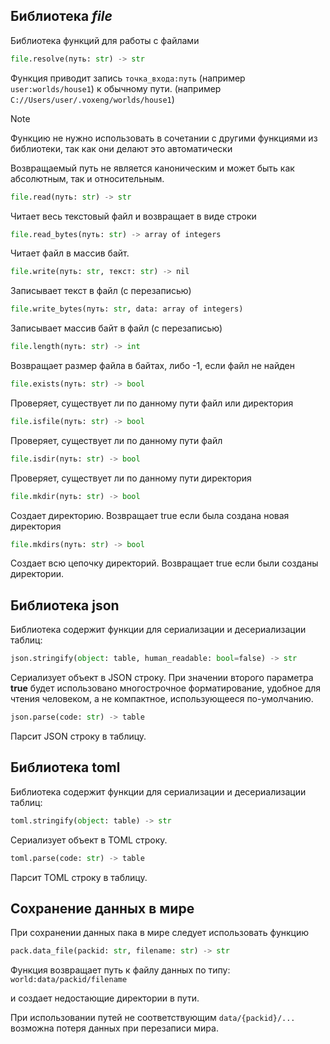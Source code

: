 ## Библиотека *file*

Библиотека функций для работы с файлами

```python
file.resolve(путь: str) -> str
```  

Функция приводит запись `точка_входа:путь` (например `user:worlds/house1`) к обычному пути. (например `C://Users/user/.voxeng/worlds/house1`)

> [!NOTE]
> Функцию не нужно использовать в сочетании с другими функциями из библиотеки, так как они делают это автоматически

Возвращаемый путь не является каноническим и может быть как абсолютным, так и относительным.

```python
file.read(путь: str) -> str
```

Читает весь текстовый файл и возвращает в виде строки

```python
file.read_bytes(путь: str) -> array of integers
```

Читает файл в массив байт.

```python
file.write(путь: str, текст: str) -> nil
```

Записывает текст в файл (с перезаписью)

```python
file.write_bytes(путь: str, data: array of integers)
```

Записывает массив байт в файл (с перезаписью)

```python
file.length(путь: str) -> int
```

Возвращает размер файла в байтах, либо -1, если файл не найден

```python
file.exists(путь: str) -> bool
```

Проверяет, существует ли по данному пути файл или директория

```python
file.isfile(путь: str) -> bool
```

Проверяет, существует ли по данному пути файл

```python
file.isdir(путь: str) -> bool
```

Проверяет, существует ли по данному пути директория

```python
file.mkdir(путь: str) -> bool
```

Создает директорию. Возвращает true если была создана новая директория

```python
file.mkdirs(путь: str) -> bool
```

Создает всю цепочку директорий. Возвращает true если были созданы директории.

## Библиотека json

Библиотека содержит функции для сериализации и десериализации таблиц:

```python
json.stringify(object: table, human_readable: bool=false) -> str
```

Сериализует объект в JSON строку. При значении второго параметра **true** будет использовано многострочное форматирование, удобное для чтения человеком, а не компактное, использующееся по-умолчанию.

```python
json.parse(code: str) -> table
```

Парсит JSON строку в таблицу.

## Библиотека toml

Библиотека содержит функции для сериализации и десериализации таблиц:

```python
toml.stringify(object: table) -> str
```

Сериализует объект в TOML строку.

```python
toml.parse(code: str) -> table
```

Парсит TOML строку в таблицу.

## Сохранение данных в мире

При сохранении данных пака в мире следует использовать функцию  
```python
pack.data_file(packid: str, filename: str) -> str
```

Функция возвращает путь к файлу данных по типу: `world:data/packid/filename`

и создает недостающие директории в пути.

При использовании путей не соответствующим `data/{packid}/...` возможна потеря данных при перезаписи мира.
